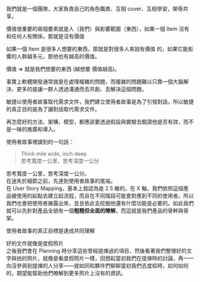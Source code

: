 我們就是一個團隊，大家負責自己的角色職責、互相 cover、互相學習，榮辱共享。

價值很重要的兩個要素就是人（我們）與影響範圍（東西），如果一個 Item 沒有和任何人有關係，那就是沒有價值

如果一個 Item 是很多人想要的東西，那就是對很多人來說有價值
的，如果它能影響的人群越多元，那他也有越高的價值。

價值 => 就是我們想要的東西 (越想要 價值越高)。

事實上軟體開發通常就是在處理複雜的問題，而複雜的問題難以只靠一個大腦解決，更多的是讓一群人透過溝通而去共創、去解決這個問題。

敏捷以使用者故事取代需求文件，我們建立使用者故事是為了引發對話，所以敏捷的真正目的是為了讓對話取代需求文件。

再怎麼好的方法、架構、模型，都應該要透過假設與實驗去驗證他是否有效，而不是一昧的推廣和導入。

使用者故事裡讀到的一句話：

> Think mile wide, inch deep  
> 思考寬度一公里，思考深度一公分


思考寬度一公里，思考深度一公分。  
在迷失於細節之前，先達到使用者故事的尾端。  
在 User Story Mapping，基本上我認為是 2.5 維的。在 X 軸，我們依照這個產品被使用的起點去建立起流程，而且在不同階段可能會對應到不同的使用者。所以我們也會把使用者展露出來，並且依此去挖掘他還有什麼功能是必要的。如此我們就可以先針對產品全貌有一個**粗糙但全面的暸解**，而這就是我們產品的骨幹與骨架。

使用者故事的真正目標是達成共同理解

好的文件就像是度假照片  
之後我們會在 Planning 時分享這些曾經提煉過的項目，然後看著我們整理好的文字與拍的照片，就像是看度假照片一樣，回想起當初我們在提煉時的討論，再一一向沒參與到提煉的人分享——就如同和夥伴們聊聊當初我們去度假時，如何如何的，期望能幫助他們暸解到更多照片上沒有的資訊。